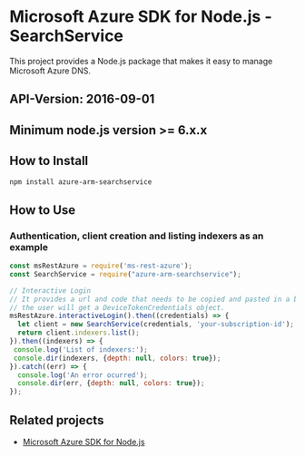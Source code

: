 # Microsoft Azure SDK for Node.js - SearchService

This project provides a Node.js package that makes it easy to manage Microsoft Azure DNS.
## API-Version: 2016-09-01
## Minimum node.js version >= 6.x.x

## How to Install

```bash
npm install azure-arm-searchservice
```

## How to Use

### Authentication, client creation and listing indexers as an example

 ```javascript
 const msRestAzure = require('ms-rest-azure');
 const SearchService = require("azure-arm-searchservice");
 
 // Interactive Login
 // It provides a url and code that needs to be copied and pasted in a browser and authenticated over there. If successful, 
 // the user will get a DeviceTokenCredentials object.
 msRestAzure.interactiveLogin().then((credentials) => {
   let client = new SearchService(credentials, 'your-subscription-id');
   return client.indexers.list();
 }).then((indexers) => {
  console.log('List of indexers:');
  console.dir(indexers, {depth: null, colors: true});
}).catch((err) => {
   console.log('An error ocurred');
   console.dir(err, {depth: null, colors: true});
 });
```

## Related projects

- [Microsoft Azure SDK for Node.js](https://github.com/Azure/azure-sdk-for-node)